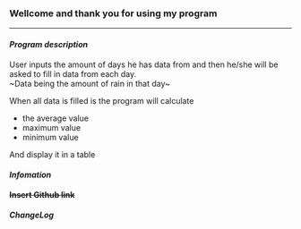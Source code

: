 ### Wellcome and thank you for using my program
---
#### *Program description*  

User inputs the amount of days he has data from and then he/she will be asked to fill in data from each day.  
~Data being the amount of rain in that day~  

When all data is filled is the program will calculate  
* the average value  
* maximum value   
* minimum value  

And display it in a table  

#### *Infomation*  
**~~Insert Github link~~**











#### *ChangeLog*  
